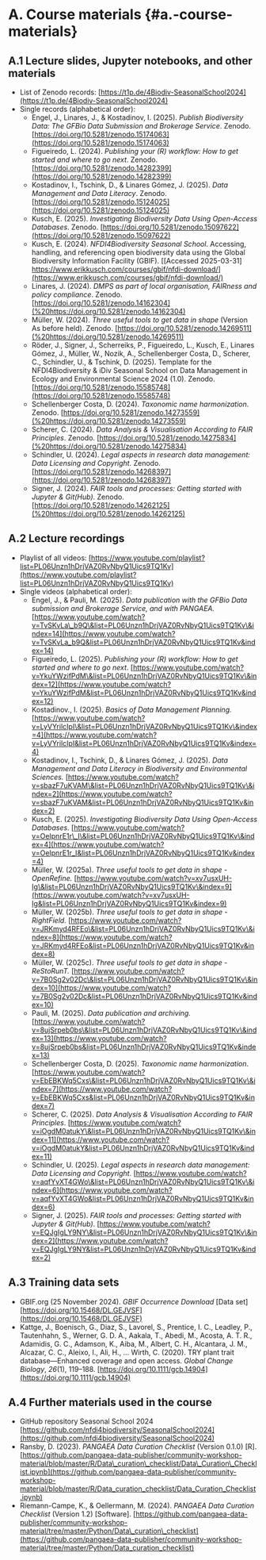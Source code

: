 # A. Course materials {#a.-course-materials}

## A.1 Lecture slides, Jupyter notebooks, and other materials

* List of Zenodo records: [https://t1p.de/4Biodiv-SeasonalSchool2024](https://t1p.de/4Biodiv-SeasonalSchool2024)  
* Single records (alphabetical order):  
  * Engel, J., Linares, J., & Kostadinov, I. (2025). *Publish Biodiversity Data: The GFBio Data Submission and Brokerage Service*. Zenodo. [https://doi.org/10.5281/zenodo.15174063](https://doi.org/10.5281/zenodo.15174063)  
  * Figueiredo, L. (2024). *Publishing your (R) workflow: How to get started and where to go next*. Zenodo. [https://doi.org/10.5281/zenodo.14282399](https://doi.org/10.5281/zenodo.14282399)  
  * Kostadinov, I., Tschink, D., & Linares Gómez, J. (2025). *Data Management and Data Literacy*. Zenodo. [https://doi.org/10.5281/zenodo.15124025](https://doi.org/10.5281/zenodo.15124025)  
  * Kusch, E. (2025). *Investigating Biodiversity Data Using Open-Access Databases*. Zenodo. [https://doi.org/10.5281/zenodo.15097622](https://doi.org/10.5281/zenodo.15097622)  
  * Kusch, E. (2024). *NFDI4Biodiversity Seasonal School*. Accessing, handling, and referencing open biodiversity data using the Global Biodiversity Information Facility (GBIF). [\[Accessed 2025-03-31\] https://www.erikkusch.com/courses/gbif/nfdi-download/](https://www.erikkusch.com/courses/gbif/nfdi-download/)  
  * Linares, J. (2024). *DMPS as part of local organisation, FAIRness and policy compliance*. Zenodo. [https://doi.org/10.5281/zenodo.14162304](%20https://doi.org/10.5281/zenodo.14162304)  
  * Müller, W. (2024). *Three useful tools to get data in shape* (Version As before held). Zenodo. [https://doi.org/10.5281/zenodo.14269511](%20https://doi.org/10.5281/zenodo.14269511)  
  * Röder, J., Signer, J., Scherreiks, P., Figueiredo, L., Kusch, E., Linares Gómez, J., Müller, W., Nozik, A., Schellenberger Costa, D., Scherer, C., Schindler, U., & Tschink, D. (2025). Template for the NFDI4Biodiversity & iDiv Seasonal School on Data Management in Ecology and Environmental Science 2024 (1.0). Zenodo. [https://doi.org/10.5281/zenodo.15585748](https://doi.org/10.5281/zenodo.15585748)
  * Schellenberger Costa, D. (2024). *Taxonomic name harmonization*. Zenodo. [https://doi.org/10.5281/zenodo.14273559](%20https://doi.org/10.5281/zenodo.14273559)  
  * Scherer, C. (2024). *Data Analysis & Visualisation According to FAIR Principles*. Zenodo. [https://doi.org/10.5281/zenodo.14275834](%20https://doi.org/10.5281/zenodo.14275834)  
  * Schindler, U. (2024). *Legal aspects in research data management: Data Licensing and Copyright.* Zenodo. [https://doi.org/10.5281/zenodo.14268397](https://doi.org/10.5281/zenodo.14268397)  
  * Signer, J. (2024). *FAIR tools and processes: Getting started with Jupyter & Git(Hub)*. Zenodo. [https://doi.org/10.5281/zenodo.14262125](%20https://doi.org/10.5281/zenodo.14262125)

## A.2 Lecture recordings

* Playlist of all videos: [https://www.youtube.com/playlist?list=PL06Unzn1hDrjVAZ0RvNbyQ1Uics9TQ1Kv](https://www.youtube.com/playlist?list=PL06Unzn1hDrjVAZ0RvNbyQ1Uics9TQ1Kv)  
* Single videos (alphabetical order):
  * Engel, J., & Pauli, M. (2025). *Data publication with the GFBio Data submission and Brokerage Service, and with PANGAEA.* [https://www.youtube.com/watch?v=TvSKvLa\_b9Q\&list=PL06Unzn1hDrjVAZ0RvNbyQ1Uics9TQ1Kv\&index=14](https://www.youtube.com/watch?v=TvSKvLa_b9Q&list=PL06Unzn1hDrjVAZ0RvNbyQ1Uics9TQ1Kv&index=14)  
  * Figueiredo, L. (2025). *Publishing your (R) workflow: How to get started and where to go next*. [https://www.youtube.com/watch?v=YkuYWzifPdM\&list=PL06Unzn1hDrjVAZ0RvNbyQ1Uics9TQ1Kv\&index=12](https://www.youtube.com/watch?v=YkuYWzifPdM&list=PL06Unzn1hDrjVAZ0RvNbyQ1Uics9TQ1Kv&index=12)  
  * Kostadinov., I. (2025). *Basics of Data Management Planning.* [https://www.youtube.com/watch?v=LyVYrilcIpI\&list=PL06Unzn1hDrjVAZ0RvNbyQ1Uics9TQ1Kv\&index=4](https://www.youtube.com/watch?v=LyVYrilcIpI&list=PL06Unzn1hDrjVAZ0RvNbyQ1Uics9TQ1Kv&index=4)  
  * Kostadinov, I., Tschink, D., & Linares Gómez, J. (2025). *Data Management and Data Literacy in Biodiversity and Environmental Sciences.* [https://www.youtube.com/watch?v=sbazF7uKVAM\&list=PL06Unzn1hDrjVAZ0RvNbyQ1Uics9TQ1Kv\&index=2](https://www.youtube.com/watch?v=sbazF7uKVAM&list=PL06Unzn1hDrjVAZ0RvNbyQ1Uics9TQ1Kv&index=2)  
  * Kusch, E. (2025). *Investigating Biodiversity Data Using Open-Access Databases*. [https://www.youtube.com/watch?v=OeIpnrE1r\_I\&list=PL06Unzn1hDrjVAZ0RvNbyQ1Uics9TQ1Kv\&index=4](https://www.youtube.com/watch?v=OeIpnrE1r_I&list=PL06Unzn1hDrjVAZ0RvNbyQ1Uics9TQ1Kv&index=4)  
  * Müller, W. (2025a). *Three useful tools to get data in shape \- OpenRefine.* [https://www.youtube.com/watch?v=xv7usxUH-Ig\&list=PL06Unzn1hDrjVAZ0RvNbyQ1Uics9TQ1Kv\&index=9](https://www.youtube.com/watch?v=xv7usxUH-Ig&list=PL06Unzn1hDrjVAZ0RvNbyQ1Uics9TQ1Kv&index=9)  
  * Müller, W. (2025b). *Three useful tools to get data in shape \- RightField.* [https://www.youtube.com/watch?v=JRKmyd4RFEo\&list=PL06Unzn1hDrjVAZ0RvNbyQ1Uics9TQ1Kv\&index=8](https://www.youtube.com/watch?v=JRKmyd4RFEo&list=PL06Unzn1hDrjVAZ0RvNbyQ1Uics9TQ1Kv&index=8)  
  * Müller, W. (2025c). *Three useful tools to get data in shape \- ReStoRunT.* [https://www.youtube.com/watch?v=7B0Sg2v02Dc\&list=PL06Unzn1hDrjVAZ0RvNbyQ1Uics9TQ1Kv\&index=10](https://www.youtube.com/watch?v=7B0Sg2v02Dc&list=PL06Unzn1hDrjVAZ0RvNbyQ1Uics9TQ1Kv&index=10)  
  * Pauli, M. (2025). *Data publication and archiving.* [https://www.youtube.com/watch?v=8ujSrpeb0bs\&list=PL06Unzn1hDrjVAZ0RvNbyQ1Uics9TQ1Kv\&index=13](https://www.youtube.com/watch?v=8ujSrpeb0bs&list=PL06Unzn1hDrjVAZ0RvNbyQ1Uics9TQ1Kv&index=13)  
  * Schellenberger Costa, D. (2025). *Taxonomic name harmonization*. [https://www.youtube.com/watch?v=EbEBKWq5Cxs\&list=PL06Unzn1hDrjVAZ0RvNbyQ1Uics9TQ1Kv\&index=7](https://www.youtube.com/watch?v=EbEBKWq5Cxs&list=PL06Unzn1hDrjVAZ0RvNbyQ1Uics9TQ1Kv&index=7)  
  * Scherer, C. (2025). *Data Analysis & Visualisation According to FAIR Principles*. [https://www.youtube.com/watch?v=iOgdM0atukY\&list=PL06Unzn1hDrjVAZ0RvNbyQ1Uics9TQ1Kv\&index=11](https://www.youtube.com/watch?v=iOgdM0atukY&list=PL06Unzn1hDrjVAZ0RvNbyQ1Uics9TQ1Kv&index=11)  
  * Schindler, U. (2025). *Legal aspects in research data management: Data Licensing and Copyright.* [https://www.youtube.com/watch?v=aqfYvXT4GWo\&list=PL06Unzn1hDrjVAZ0RvNbyQ1Uics9TQ1Kv\&index=6](https://www.youtube.com/watch?v=aqfYvXT4GWo&list=PL06Unzn1hDrjVAZ0RvNbyQ1Uics9TQ1Kv&index=6)  
  * Signer, J. (2025). *FAIR tools and processes: Getting started with Jupyter & Git(Hub)*. [https://www.youtube.com/watch?v=EQJgIgLY9NY\&list=PL06Unzn1hDrjVAZ0RvNbyQ1Uics9TQ1Kv\&index=2](https://www.youtube.com/watch?v=EQJgIgLY9NY&list=PL06Unzn1hDrjVAZ0RvNbyQ1Uics9TQ1Kv&index=2)

## A.3 Training data sets

* GBIF.org (25 November 2024). *GBIF Occurrence Download* \[Data set\] [https://doi.org/10.15468/DL.GEJVSF](https://doi.org/10.15468/DL.GEJVSF)
* Kattge, J., Boenisch, G., Diaz, S., Lavorel, S., Prentice, I. C., Leadley, P., Tautenhahn, S., Werner, G. D. A., Aakala, T., Abedi, M., Acosta, A. T. R., Adamidis, G. C., Adamson, K., Aiba, M., Albert, C. H., Alcantara, J. M., Alcazar, C. C., Aleixo, I., Ali, H., … Wirth, C. (2020). TRY plant trait database—Enhanced coverage and open access. *Global Change Biology*, *26*(1), 119–188. [https://doi.org/10.1111/gcb.14904](https://doi.org/10.1111/gcb.14904)

## A.4 Further materials used in the course

* GitHub repository Seasonal School 2024 [https://github.com/nfdi4biodiversity/SeasonalSchool2024](https://github.com/nfdi4biodiversity/SeasonalSchool2024) 
* Ransby, D. (2023). *PANGAEA Data Curation Checklist* (Version 0.1.0) \[R\]. [https://github.com/pangaea-data-publisher/community-workshop-material/blob/master/R/Data\_curation\_checklist/Data\_Curation\_Checklist.ipynb](https://github.com/pangaea-data-publisher/community-workshop-material/blob/master/R/Data_curation_checklist/Data_Curation_Checklist.ipynb)  
* Riemann-Campe, K., & Oellermann, M. (2024). *PANGAEA Data Curation Checklist* (Version 1.2) \[Software\]. [https://github.com/pangaea-data-publisher/community-workshop-material/tree/master/Python/Data\_curation\_checklist](https://github.com/pangaea-data-publisher/community-workshop-material/tree/master/Python/Data_curation_checklist)
